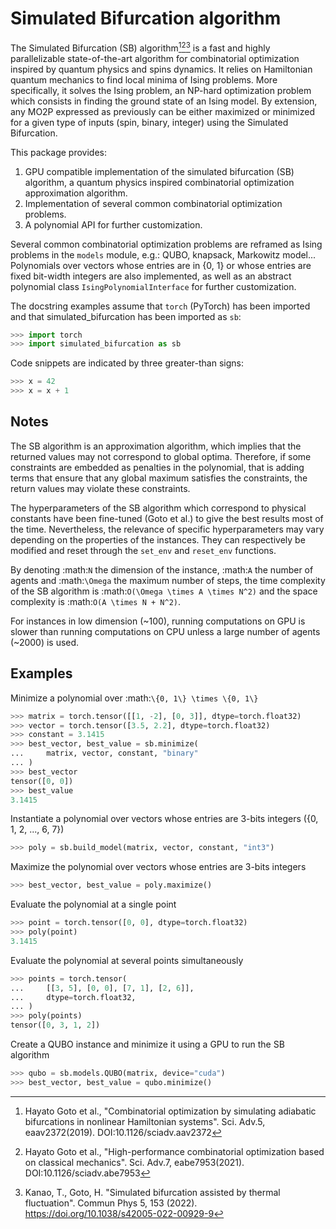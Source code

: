 # Simulated Bifurcation algorithm

The Simulated Bifurcation (SB) algorithm[^1][^2][^3] is a fast and highly parallelizable
state-of-the-art algorithm for combinatorial optimization inspired by quantum
physics and spins dynamics. It relies on Hamiltonian quantum mechanics to find
local minima of Ising problems. More specifically, it
solves the Ising problem, an NP-hard optimization problem which consists
in finding the ground state of an Ising model. By extension, any MO2P expressed
as previously can be either maximized or minimized for a given type of inputs
(spin, binary, integer) using the Simulated Bifurcation.

This package provides:

1. GPU compatible implementation of the simulated bifurcation (SB) algorithm, a quantum physics inspired combinatorial optimization approximation algorithm.
2. Implementation of several common combinatorial optimization problems.
3. A polynomial API for further customization.

Several common combinatorial optimization problems are reframed as Ising
problems in the `models` module, e.g.: QUBO, knapsack, Markowitz model...
Polynomials over vectors whose entries are in {0, 1} or whose entries are
fixed bit-width integers are also implemented, as well as an abstract
polynomial class `IsingPolynomialInterface` for further customization.

The docstring examples assume that `torch` (PyTorch) has been imported and
that simulated_bifurcation has been imported as `sb`:

```python
>>> import torch
>>> import simulated_bifurcation as sb
```

Code snippets are indicated by three greater-than signs:

```python
>>> x = 42
>>> x = x + 1
```

## Notes

The SB algorithm is an approximation algorithm, which implies that the
returned values may not correspond to global optima. Therefore, if some
constraints are embedded as penalties in the polynomial, that is adding
terms that ensure that any global maximum satisfies the constraints, the
return values may violate these constraints.

The hyperparameters of the SB algorithm which correspond to physical
constants have been fine-tuned (Goto et al.) to give the best results most
of the time. Nevertheless, the relevance of specific hyperparameters may
vary depending on the properties of the instances. They can respectively be
modified and reset through the `set_env` and `reset_env` functions.

By denoting :math:`N` the dimension of the instance, :math:`A` the number of
agents and :math:`\Omega` the maximum number of steps, the time complexity of
the SB algorithm is :math:`O(\Omega \times A \times N^2)` and the space complexity
is :math:`O(A \times N + N^2)`.

For instances in low dimension (~100), running computations on GPU is
slower than running computations on CPU unless a large number of
agents (~2000) is used.

## Examples

Minimize a polynomial over :math:`\{0, 1\} \times \{0, 1\}`

```python
>>> matrix = torch.tensor([[1, -2], [0, 3]], dtype=torch.float32)
>>> vector = torch.tensor([3.5, 2.2], dtype=torch.float32)
>>> constant = 3.1415
>>> best_vector, best_value = sb.minimize(
...     matrix, vector, constant, "binary"
... )
>>> best_vector
tensor([0, 0])
>>> best_value
3.1415
```

Instantiate a polynomial over vectors whose entries are 3-bits integers
({0, 1, 2, ..., 6, 7})

```python
>>> poly = sb.build_model(matrix, vector, constant, "int3")
```

Maximize the polynomial over vectors whose entries are 3-bits integers

```python
>>> best_vector, best_value = poly.maximize()
```

Evaluate the polynomial at a single point

```python
>>> point = torch.tensor([0, 0], dtype=torch.float32)
>>> poly(point)
3.1415
```

Evaluate the polynomial at several points simultaneously

```python
>>> points = torch.tensor(
...     [[3, 5], [0, 0], [7, 1], [2, 6]],
...     dtype=torch.float32,
... )
>>> poly(points)
tensor([0, 3, 1, 2])
```

Create a QUBO instance and minimize it using a GPU to run the SB algorithm

```python
>>> qubo = sb.models.QUBO(matrix, device="cuda")
>>> best_vector, best_value = qubo.minimize()
```

[^1]: Hayato Goto et al., "Combinatorial optimization by simulating adiabatic
bifurcations in nonlinear Hamiltonian systems". Sci. Adv.5, eaav2372(2019).
DOI:10.1126/sciadv.aav2372

[^2]: Hayato Goto et al., "High-performance combinatorial optimization based
on classical mechanics". Sci. Adv.7, eabe7953(2021).
DOI:10.1126/sciadv.abe7953

[^3]: Kanao, T., Goto, H. "Simulated bifurcation assisted by thermal
fluctuation". Commun Phys 5, 153 (2022).
https://doi.org/10.1038/s42005-022-00929-9
